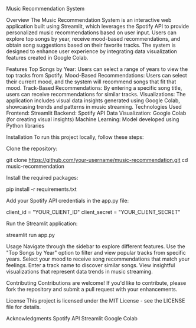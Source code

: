 Music Recommendation System

<!-- Replace with an actual image link if desired -->

Overview
The Music Recommendation System is an interactive web application built using Streamlit, which leverages the Spotify API to provide personalized music recommendations based on user input. Users can explore top songs by year, receive mood-based recommendations, and obtain song suggestions based on their favorite tracks. The system is designed to enhance user experience by integrating data visualization features created in Google Colab.

Features
Top Songs by Year: Users can select a range of years to view the top tracks from Spotify.
Mood-Based Recommendations: Users can select their current mood, and the system will recommend songs that fit that mood.
Track-Based Recommendations: By entering a specific song title, users can receive recommendations for similar tracks.
Visualizations: The application includes visual data insights generated using Google Colab, showcasing trends and patterns in music streaming.
Technologies Used
Frontend: Streamlit
Backend: Spotify API
Data Visualization: Google Colab (for creating visual insights)
Machine Learning: Model developed using Python libraries

Installation
To run this project locally, follow these steps:

Clone the repository:

git clone https://github.com/your-username/music-recommendation.git
cd music-recommendation

Install the required packages:

pip install -r requirements.txt

Add your Spotify API credentials in the app.py file:

client_id = "YOUR_CLIENT_ID"
client_secret = "YOUR_CLIENT_SECRET"

Run the Streamlit application:

streamlit run app.py

Usage
Navigate through the sidebar to explore different features.
Use the "Top Songs by Year" option to filter and view popular tracks from specific years.
Select your mood to receive song recommendations that match your feelings.
Enter a track name to discover similar songs.
View insightful visualizations that represent data trends in music streaming.

Contributing
Contributions are welcome! If you'd like to contribute, please fork the repository and submit a pull request with your enhancements.

License
This project is licensed under the MIT License - see the LICENSE file for details.

Acknowledgments
Spotify API
Streamlit
Google Colab
